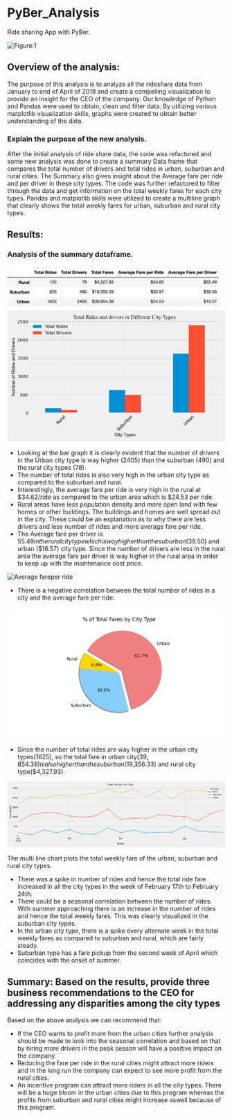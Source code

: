 # PyBer_Analysis

Ride sharing App with PyBer.

![Figure:1](https://cdn1.vectorstock.com/i/1000x1000/09/05/taxi-cab-mobile-phone-with-map-vector-10380905.jpg)


## Overview of the analysis:

The purpose of this analysis is to analyze all the rideshare data from January to end of April of 2019 and create a compelling visualization to provide an insight for the CEO of the company. Our knowledge of Python and Pandas were used to obtain, clean and filter data. By utilizing various matplotlib visualization skills, graphs were created to obtain better understanding of the data.

### Explain the purpose of the new analysis.

After the initial analysis of ride share data, the code was refactored and some new analysis was done to create a summary Data frame that compares the total number of drivers and total rides in urban, suburban and rural cities. The Summary also gives insight about the Average fare per ride and per driver in these city types. The code was further refactored to filter through the data and get information on the total weekly fares for each city types. Pandas and matplotlib skills were utilized to create a multiline graph that clearly shows the total weekly fares for urban, suburban and rural city types.


## Results:

### Analysis of the summary dataframe.

![summary](analysis/Summary_dataframe_table.png)
![Total riders and drivers](analysis/PyBer_summary.png)

* Looking at the bar graph it is clearly evident that the number of drivers in the Urban city type is way higher (2405) than the suburban (490) and the rural city types (78).  
* The number of total rides is also very high in the urban city type as compared to the suburban and rural.  
* Interestingly, the average fare per ride is very high in the rural at $34.62/ride as compared to the urban area which is $24.53 per ride.  
* Rural areas have less population density and more open land with few homes or other buildings. The buildings and homes are well spread out in the city. These could be an explanation as to why there are  less drivers and less number of rides and more average fare per ride.  
* The Average fare per driver is $55.49 in the rural city type which is way higher than the suburban ($39.50) and urban ($16.57) city type. Since the number of drivers are less in the rural area the average fare per driver is way higher in the rural area in order to keep up with the maintenance cost price.  

![Average fareper ride]()

* There is a negative correlation between the total number of rides in a city and the average fare per ride.  

![Total fare](analysis/Fig5.png)

* Since the number of total rides are way higher in the urban city types(1625), so the total fare in urban city($39,854.38) is also higher than the suburban($19,356.33) and rural city type($4,327.93).

![summary_fare](analysis/PyBer_fare_summary2.png)

The multi line chart plots the total weekly fare of the urban, suburban and rural city types.  
* There was a spike in number of rides and hence the total ride fare increased in all the city types in the week of February 17th to February 24th.  
* There could be a seasonal correlation between the number of rides. With summer approaching there is an increase in the number of rides and hence the total weekly fares. This was clearly visualized in the suburban city types.  
* In the urban city type, there is a spike every alternate week in the total weekly fares as compared to suburban and rural, which are fairly steady.  
* Suburban type has a fare pickup from the second week of April which coincides with the onset of summer.  

## Summary: Based on the results, provide three business recommendations to the CEO for addressing any disparities among the city types

Based on the above analysis we can recommend that:  
* If the CEO wants to profit more from the urban cities further analysis should be made to look into the seasonal correlation and based on that by hiring more drivers in the peak season will have a positive impact on the company.  
* Reducing the fare per ride in the rural cities might attract more riders and in the long run the company can expect to see more profit from the rural cities.  
* An incentive program can attract more riders in all the city types. There will be a huge bloom in the urban cities due to this program whereas the profits from suburban and rural cities might increase aswell because of this program.  
